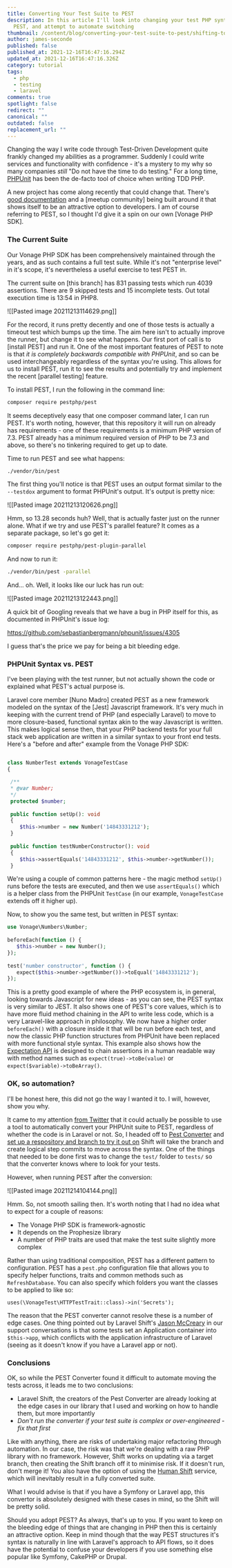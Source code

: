 ```yaml
---
title: Converting Your Test Suite to PEST
description: In this article I'll look into changing your test PHP syntax to
  PEST, and attempt to automate switching
thumbnail: /content/blog/converting-your-test-suite-to-pest/shifting-to-pest.png
author: james-seconde
published: false
published_at: 2021-12-16T16:47:16.294Z
updated_at: 2021-12-16T16:47:16.326Z
category: tutorial
tags:
  - php
  - testing
  - laravel
comments: true
spotlight: false
redirect: ""
canonical: ""
outdated: false
replacement_url: ""
---
```

Changing the way I write code through Test-Driven Development quite frankly changed my abilities as a programmer. Suddenly I could write services and functionality with confidence - it's a mystery to my why so many companies _still_ "Do not have the time to do testing." For a long time, [PHPUnit]() has been the de-facto tool of choice when writing TDD PHP.

A new project has come along recently that could change that. There's [good documentation]() and a [meetup community] being built around it that shows itself to be an attractive option to developers. I am of course referring to PEST, so I thought I'd give it a spin on our own [Vonage PHP SDK]. 

### The Current Suite

Our Vonage PHP SDK has been comprehensively maintained through the years, and as such contains a full test suite. While it's not "enterprise level" in it's scope, it's nevertheless a useful exercise to test PEST in.

The current suite on [this branch] has 831 passing tests which run 4039 assertions. There are 9 skipped tests and 15 incomplete tests. Out total execution time is 13:54 in PHP8.

![[Pasted image 20211213114629.png]]

For the record, it runs pretty decently and one of those tests is actually a timeout test which bumps up the time. The aim here isn't to actually improve the runner, but change it to see what happens. Our first port of call is to [install PEST] and run it. One of the most important features of PEST to note is that *it is completely backwards compatible with PHPUnit*, and so can be used interchangeably regardless of the syntax you're using. This allows for us to install PEST, run it to see the results and potentially try and implement the recent [parallel testing] feature.

To install PEST, I run the following in the command line:

```bash
composer require pestphp/pest
```

It seems deceptively easy that one composer command later, I can run PEST. It's worth noting, however, that this repository it will run on already has requirements - one of these requirements is a minimum PHP version of 7.3. PEST already has a minimum required version of PHP to be 7.3 and above, so there's no tinkering required to get up to date.

Time to run PEST and see what happens:

```bash
./vendor/bin/pest
```

The first thing you'll notice is that PEST uses an output format similar to the `--testdox` argument to format PHPUnit's output. It's output is pretty nice:

![[Pasted image 20211213120626.png]]

Hmm, so 13.28 seconds huh? Well, that is actually faster just on the runner alone. What if we try and use PEST's parallel feature? It comes as a separate package, so let's go get it:

```bash
composer require pestphp/pest-plugin-parallel
```

And now to run it:

```bash
./vendor/bin/pest -parallel
```

And... oh. Well, it looks like our luck has run out:

![[Pasted image 20211213122443.png]]

A quick bit of Googling reveals that we have a bug in PHP itself for this, as documented in PHPUnit's issue log:

https://github.com/sebastianbergmann/phpunit/issues/4305

I guess that's the price we pay for being a bit bleeding edge.

### PHPUnit Syntax vs. PEST

I've been playing with the test runner, but not actually shown the code or explained what PEST's actual purpose is.

Laravel core member [Nuno Madro] created PEST as a new framework modeled on the syntax of the [Jest] Javascript framework. It's very much in keeping with the current trend of PHP (and especially Laravel) to move to more closure-based, functional syntax akin to the way Javascript is written. This makes logical sense then, that your PHP backend tests for your full stack web application are written in a similar syntax to your front end tests. Here's a "before and after" example from the Vonage PHP SDK:

```php

class NumberTest extends VonageTestCase  
{  

 /**  
 * @var Number;  
 */
 protected $number;  
  
 public function setUp(): void  
 {  
	$this->number = new Number('14843331212');  
 }  
 
 public function testNumberConstructor(): void  
 {   
	$this->assertEquals('14843331212', $this->number->getNumber());  
 }
```

We're using a couple of common patterns here - the magic method `setUp()` runs before the tests are executed, and then we use `assertEquals()` which is a helper class from the PHPUnit `TestCase` (in our example, `VonageTestCase` extends off it higher up).

Now, to show you the same test, but written in PEST syntax:

```php
use Vonage\Numbers\Number;  
  
beforeEach(function () {  
   $this->number = new Number();  
});  
  
test('number constructor', function () {  
   expect($this->number->getNumber())->toEqual('14843331212');  
});
```

This is a pretty good example of where the PHP ecosystem is, in general, looking towards Javascript for new ideas - as you can see, the PEST syntax is very similar to JEST. It also shows one of PEST's core values, which is to have more fluid method chaining in the API to write less code, which is a very Laravel-like approach in philosophy. We now have a higher order `beforeEach()` with a closure inside it that will be run before each test, and now the classic PHP function structures from PHPUnit have been replaced with more functional style syntax. This example also shows how the [Expectation API]() is designed to chain assertions in a human readable way with method names such as `expect(true)->toBe(value)` or `expect($variable)->toBeArray()`.

### OK, so automation?

I'll be honest here, this did not go the way I wanted it to. I will, however, show you why.

It came to my attention [from Twitter](https://twitter.com/laravelshift/status/1443644297685962753) that it could actually be possible to use a tool to automatically convert your PHPUnit suite to PEST, regardless of whether the code is in Laravel or not. So, I headed off to [Pest Converter](https://laravelshift.com/phpunit-to-pest-converter) and [set up a respository and branch to try it out on](https://github.com/SecondeJK/vonage-php-sdk-core/tree/pest-shift) Shift will take the branch and create logical step commits to move across the syntax. One of the things that needed to be done first was to change the `test/` folder to `tests/` so that the converter knows where to look for your tests.

However, when running PEST after the conversion:

![[Pasted image 20211214104144.png]]

Hmm. So, not smooth sailing then. It's worth noting that I had no idea what to expect for a couple of reasons:

* The Vonage PHP SDK is framework-agnostic
* It depends on the Prophesize library
* A number of PHP traits are used that make the test suite slightly more complex

Rather than using traditional composition, PEST has a different pattern to configuration. PEST has a `pest.php` configuration file that allows you to specify helper functions, traits and common methods such as `RefreshDatabase`. You can also specify which folders you want the classes to be applied to like so:

```uses(\VonageTest\HTTPTestTrait::class)->in('Secrets');```

The reason that the PEST converter cannot resolve these is a number of edge cases. One thing pointed out by Laravel Shift's [Jason McCreary](https://twitter.com/gonedark) in our support conversations is that some tests set an Application container into `$this->app`, which conflicts with the application infrastructure of Laravel (seeing as it doesn't know if you have a Laravel app or not).

### Conclusions

OK, so while the PEST Converter found it difficult to automate moving the tests across, it leads me to two conclusions:

* Laravel Shift, the creators of the Pest Converter are already looking at the edge cases in our library that I used and working on how to handle them, but more importantly
* *Don't run the converter if your test suite is complex or over-engineered - fix that first*

Like with anything, there are risks of undertaking major refactoring through automation. In our case, the risk was that we're dealing with a raw PHP library with no framework. However, Shift works on updating via a target branch, then creating the Shift branch off it to minimise risk. If it doesn't run, don't merge it! You also have the option of using the [Human Shift]() service, which will inevitably result in a fully converted suite.

What I would advise is that if you have a Symfony or Laravel app, this convertor is absolutely designed with these cases in mind, so the Shift will be pretty solid.

Should you adopt PEST? As always, that's up to you. If you want to keep on the bleeding edge of things that are changing in PHP then this is certainly an attractive option. Keep in mind though that the way PEST structures it's syntax is naturally in line with Laravel's approach to API flows, so it does have the potential to confuse your developers if you use something else popular like Symfony, CakePHP or Drupal.

